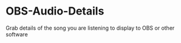 # OBS-Audio-Details
 Grab details of the song you are listening to display to OBS or other software
